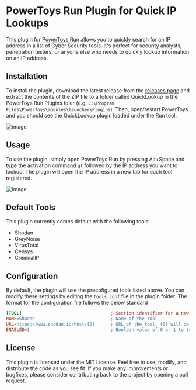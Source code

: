 # PowerToys Run Plugin for Quick IP Lookups
This plugin for [PowerToys Run](https://learn.microsoft.com/en-us/windows/powertoys/run) allows you to quickly search for an IP address in a list of Cyber Security tools. It's perfect for security analysts, penetration testers, or anyone else who needs to quickly lookup information on an IP address.

## Installation
To install the plugin, download the latest release from the [releases page](https://github.com/GTGalaxi/quick-lookup-ptrun/releases) and extract the contents of the ZIP file to a folder called QuickLookup in the PowerToys Run Plugins foler (e.g. `C:\Program Files\PowerToys\modules\launcher\Plugins`). Then, open/restart PowerToys and you should see the QuickLookup plugin loaded under the Run tool.

![image](https://user-images.githubusercontent.com/10473238/220018777-8bed80bd-dcfa-4ddf-adeb-17d6b9dc93f4.png)


## Usage
To use the plugin, simply open PowerToys Run by pressing Alt+Space and type the activation command `ql` followed by the IP address you want to lookup. The plugin will open the IP address in a new tab for each tool registered.

![image](https://user-images.githubusercontent.com/10473238/220019548-0c0cb81e-c401-4af7-95f6-7bec9220889f.png)


## Default Tools
This plugin currently comes default with the following tools:

* Shodan
* GreyNoise
* VirusTotal
* Censys
* CriminalIP

## Configuration
By default, the plugin will use the precofigured tools listed above. You can modify these settings by editing the `tools.conf` file in the plugin folder.
The format for the configuration file follows the below standard

```ini
[TOOL]                                  ; Section identifier for a new tool
NAME=Shodan                             ; Name of the tool
URL=https://www.shodan.io/host/{0}      ; URL of the tool. {0} will be replaced with the user input from PowerToys Run
ENABLED=1                               ; Boolean value of 0 or 1 to toggle the active state of the tool
```

## License
This plugin is licensed under the MIT License. Feel free to use, modify, and distribute the code as you see fit. If you make any improvements or bugfixes, please consider contributing back to the project by opening a pull request.
